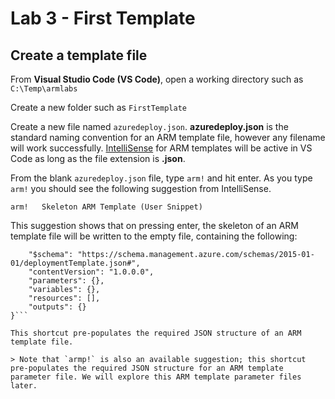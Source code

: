 # Lab 3 - First Template



## Create a template file

From **Visual Studio Code (VS Code)**, open a working directory such as `C:\Temp\armlabs`

Create a new folder such as `FirstTemplate`

Create a new file named `azuredeploy.json`. **azuredeploy.json** is the standard naming convention for an ARM template file, however any filename will work successfully. [IntelliSense](https://code.visualstudio.com/docs/editor/intellisense) for ARM templates will be active in VS Code as long as the file extension is **.json**.

From the blank `azuredeploy.json` file, type `arm!` and hit enter. As you type `arm!` you should see the following suggestion from IntelliSense.

```arm!   Skeleton ARM Template (User Snippet)```

This suggestion shows that on pressing enter, the skeleton of an ARM template file will be written to the empty file, containing the following:

```{
    "$schema": "https://schema.management.azure.com/schemas/2015-01-01/deploymentTemplate.json#",
    "contentVersion": "1.0.0.0",
    "parameters": {},
    "variables": {},
    "resources": [],
    "outputs": {}
}```

This shortcut pre-populates the required JSON structure of an ARM template file.

> Note that `armp!` is also an available suggestion; this shortcut pre-populates the required JSON structure for an ARM template parameter file. We will explore this ARM template parameter files later.


